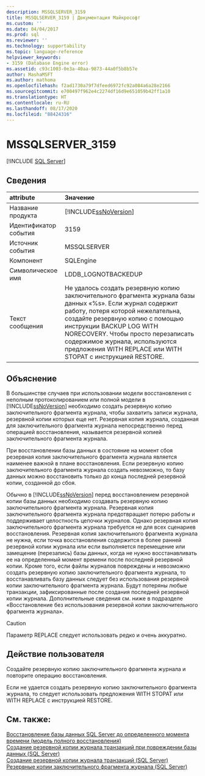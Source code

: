 ```yaml
---
description: MSSQLSERVER_3159
title: MSSQLSERVER_3159 | Документация Майкрософт
ms.custom: ''
ms.date: 04/04/2017
ms.prod: sql
ms.reviewer: ''
ms.technology: supportability
ms.topic: language-reference
helpviewer_keywords:
- 3159 (Database Engine error)
ms.assetid: c93c1003-0e3a-40aa-9873-44a0f5b8b57e
author: MashaMSFT
ms.author: mathoma
ms.openlocfilehash: f2ad1730a79f7dfeed6972fc92a084a6a28e2166
ms.sourcegitcommit: e700497f962e4c2274df16d9e651059b42ff1a10
ms.translationtype: HT
ms.contentlocale: ru-RU
ms.lasthandoff: 08/17/2020
ms.locfileid: "88424316"
---
```

# <a name="mssqlserver_3159"></a>MSSQLSERVER_3159
 [!INCLUDE [SQL Server](../../includes/applies-to-version/sqlserver.md)]
  
## <a name="details"></a>Сведения  
  
| attribute | Значение |  
| :-------- | :---- |  
|Название продукта|[!INCLUDE[ssNoVersion](../../includes/ssnoversion-md.md)]|  
|Идентификатор события|3159|  
|Источник события|MSSQLSERVER|  
|Компонент|SQLEngine|  
|Символическое имя|LDDB_LOGNOTBACKEDUP|  
|Текст сообщения|Не удалось создать резервную копию заключительного фрагмента журнала базы данных «%s». Если журнал содержит работу, потеря которой нежелательна, создайте резервную копию с помощью инструкции BACKUP LOG WITH NORECOVERY. Чтобы просто перезаписать содержимое журнала, используются предложения WITH REPLACE или WITH STOPAT с инструкцией RESTORE.|  
  
## <a name="explanation"></a>Объяснение  
В большинстве случаев при использовании модели восстановления с неполным протоколированием или полной модели в [!INCLUDE[ssNoVersion](../../includes/ssnoversion-md.md)] необходимо создать резервную копию заключительного фрагмента журнала, чтобы захватить записи журнала, резервной копии которых еще нет. Резервная копия журнала, созданная для заключительного фрагмента журнала непосредственно перед операцией восстановления, называется резервной копией заключительного фрагмента журнала.  
  
При восстановлении базы данных в состояние на момент сбоя резервная копия заключительного фрагмента журнала является наименее важной в плане восстановления. Если резервную копию заключительного фрагмента журнала создать невозможно, то базу данных можно восстановить только до конца последней резервной копии, созданной до сбоя.  
  
Обычно в [!INCLUDE[ssNoVersion](../../includes/ssnoversion-md.md)] перед восстановлением резервной копии базы данных необходимо создавать резервную копию заключительного фрагмента журнала. Резервная копия заключительного фрагмента журнала предотвращает потерю работы и поддерживает целостность цепочки журналов. Однако резервная копия заключительного фрагмента журнала требуется не для всех сценариев восстановления. Резервная копия заключительного фрагмента журнала не нужна, если точка восстановления содержится в более ранней резервной копии журнала или если выполняется перемещение или замещение (перезапись) базы данных, когда не нужно восстанавливать ее на определенный момент времени после последней резервной копии. Кроме того, если файлы журналов повреждены и невозможно создать резервную копию заключительного фрагмента журнала, то восстанавливать базу данных следует без использования резервной копии заключительного фрагмента журнала. Будут потеряны любые транзакции, зафиксированные после создания последней резервной копии журнала. Дополнительные сведения см. ниже в подразделе «Восстановление без использования резервной копии заключительного фрагмента журнала».  
  
> [!CAUTION]  
> Параметр REPLACE следует использовать редко и очень аккуратно.  
  
## <a name="user-action"></a>Действие пользователя  
Создайте резервную копию заключительного фрагмента журнала и повторите операцию восстановления.  
  
Если не удается создать резервную копию заключительного фрагмента журнала, то следует использовать предложения WITH STOPAT или WITH REPLACE с инструкцией RESTORE.  
  
## <a name="see-also"></a>См. также:  
[Восстановление базы данных SQL Server до определенного момента времени (модель полного восстановления)](~/relational-databases/backup-restore/restore-a-sql-server-database-to-a-point-in-time-full-recovery-model.md)  
[Создание резервной копии журнала транзакций при повреждении базы данных (SQL Server)](~/relational-databases/backup-restore/back-up-and-restore-of-system-databases-sql-server.md)  
[Создание резервной копии журнала транзакций (SQL Server)](~/relational-databases/backup-restore/back-up-a-transaction-log-sql-server.md)  
[Резервные копии заключительного фрагмента журнала (SQL Server)](~/relational-databases/backup-restore/tail-log-backups-sql-server.md)  
  
